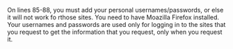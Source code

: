 On lines 85-88, you must add your personal usernames/passwords, or else it will not work fo rthose sites.  You need to have Moazilla Firefox installed.  Your usernames and passwords are used only for logging in to the sites that you request to get the information that you request, only when you request it.
